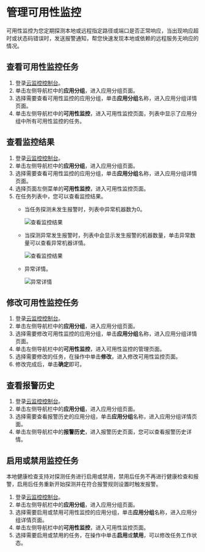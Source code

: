 # 管理可用性监控

可用性监控为您定期探测本地或远程指定路径或端口是否正常响应，当出现响应超时或状态码错误时，发送报警通知，帮您快速发现本地或依赖的远程服务无响应的情况。

## 查看可用性监控任务

1.  登录[云监控控制台](https://cms-intl.console.aliyun.com)。
2.  单击左侧导航栏中的**应用分组**，进入应用分组页面。
3.  选择需要查看可用性监控的应用分组，单击**应用分组**名称，进入应用分组详情页面。
4.  单击左侧导航栏中的**可用性监控**，进入可用性监控页面，列表中显示了应用分组中所有可用性监控的任务。

## 查看监控结果

1.  登录[云监控控制台](https://cms-intl.console.aliyun.com)。
2.  单击左侧导航栏中的**应用分组**，进入应用分组页面。
3.  选择需要查看可用性监控的应用分组，单击**应用分组**名称，进入应用分组详情页面。
4.  选择页面左侧菜单的**可用性监控**，进入可用性监控页面。
5.  在任务列表中，您可以查看监控结果。
    -   当任务探测未发生报警时，列表中异常机器数为0。

        ![查看监控结果](https://static-aliyun-doc.oss-cn-hangzhou.aliyuncs.com/assets/img/zh-CN/2417925951/p1897.png)

    -   当探测异常发生报警时，列表中会显示发生报警的机器数量，单击异常数量可以查看异常机器详情。

        ![查看监控结果](https://static-aliyun-doc.oss-cn-hangzhou.aliyuncs.com/assets/img/zh-CN/2417925951/p1899.png)

    -   异常详情。

        ![异常详情](https://static-aliyun-doc.oss-cn-hangzhou.aliyuncs.com/assets/img/zh-CN/2417925951/p1901.png)


## 修改可用性监控任务

1.  登录[云监控控制台](https://cms-intl.console.aliyun.com)。
2.  单击左侧导航栏中的**应用分组**，进入应用分组页面。
3.  选择需要修改可用性监控的应用分组，单击**应用分组**名称，进入应用分组详情页面。
4.  单击左侧导航栏中的**可用性监控**，进入可用性监控的管理页面。
5.  选择需要修改的任务，在操作中单击**修改**，进入修改可用性监控页面。
6.  修改完成后，单击**确定**即可。

## 查看报警历史

1.  登录[云监控控制台](https://cms-intl.console.aliyun.com)。
2.  单击左侧导航栏中的**应用分组**，进入应用分组页面。
3.  选择需要查看报警历史的应用分组，单击**应用分组**名称，进入应用分组详情页面。
4.  单击左侧导航栏中的**报警历史**，进入报警历史页面，您可以查看报警历史详情。

## 启用或禁用监控任务

本地健康检查支持对探测任务进行启用或禁用，禁用后任务不再进行健康检查和报警，启用后任务重新开始探测并在符合报警规则设置时触发报警。

1.  登录[云监控控制台](https://cms-intl.console.aliyun.com)。
2.  单击左侧导航栏中的**应用分组**，进入应用分组页面。
3.  选择需要启用或禁用可用性监控的应用分组，单击**应用分组**名称，进入应用分组详情页面。
4.  单击左侧导航栏中的**可用性监控**，进入可用性监控页面。
5.  选择需要启用或禁用的任务，在操作中单击**启用**或**禁用**，可以修改任务工作状态。

